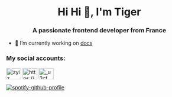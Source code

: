 <h1 align="center">Hi Hi 👋, I'm Tiger</h1>
<h3 align="center">A passionate frontend developer from France</h3>

- 🔭 I’m currently working on [docs](https://github.com/lilrawry/docs)

<h3 align="left">My social accounts:</h3>
<p align="left">
<a href="https://twitter.com/zyiz" target="blank"><img align="center" src="https://raw.githubusercontent.com/rahuldkjain/github-profile-readme-generator/master/src/images/icons/Social/twitter.svg" alt="zyiz" height="30" width="40" /></a>
<a href="https://linkedin.com/in/https://www.linkedin.com/in/adib-zindine/" target="blank"><img align="center" src="https://raw.githubusercontent.com/rahuldkjain/github-profile-readme-generator/master/src/images/icons/Social/linked-in-alt.svg" alt="https://www.linkedin.com/in/adib-zindine/" height="30" width="40" /></a>
<a href="https://instagram.com/_u2cf" target="blank"><img align="center" src="https://raw.githubusercontent.com/rahuldkjain/github-profile-readme-generator/master/src/images/icons/Social/instagram.svg" alt="_u2cf" height="30" width="40" /></a>
</p>

[![spotify-github-profile](https://spotify-github-profile.vercel.app/api/view?uid=zsshtwb3bs0eyf2hknvce8cqf&cover_image=true&theme=compact&show_offline=false&background_color=341c8d&interchange=false)](https://spotify-github-profile.vercel.app/api/view?uid=zsshtwb3bs0eyf2hknvce8cqf&redirect=true)
